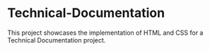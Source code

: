 # Technical-Documentation
This project showcases  the implementation of HTML and CSS for a Technical Documentation project.
